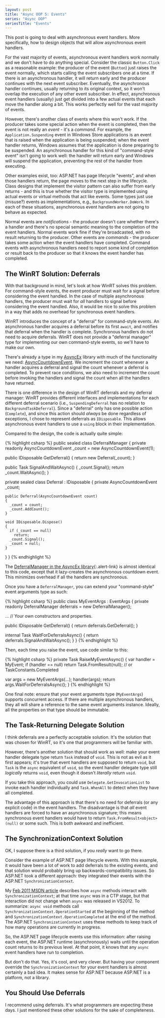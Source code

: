 ```yaml
---
layout: post
title: "Async OOP 5: Events"
series: "Async OOP"
seriesTitle: "Events"
---
```

This post is going to deal with asynchronous event handlers. More specifically, how to design objects that will allow asynchronous event handlers.

For the vast majority of events, asynchronous event handlers work normally and we don't have to do anything special. Consider the classic `Button.Click` as a reasonable example: the producer of the event (`Button`) just raises the event normally, which starts calling the event subscribers one at a time. If there is an asynchronous handler, it will return early and the producer continues with the next event subscriber. Eventually, the asynchronous handler continues, usually returning to its original context, so it won't overlap the execution of any other event subscriber. In effect, asynchronous event handlers (usually) just get divided into a few actual events that each move the handler along a bit. This works perfectly well for the vast majority of events.

However, there's another class of events where this won't work. If the producer takes some special action when the event is completed, then the event is not really an _event_ - it's a _command_. For example, the `Application.Suspending` event in Windows Store applications is an event that is raised when the application is being suspended; when the event handler returns, Windows assumes that the application is done preparing to be suspended. An asynchronous handler for this kind of "command-style event" isn't going to work well: the handler will return early and Windows will suspend the application, preventing the rest of the handler from executing.

Other examples exist, too: ASP.NET has page lifecycle "events", and when those handlers return, the page moves to the next step in the lifecycle. Class designs that implement the visitor pattern can also suffer from early returns - and this is true whether the visitor type is implemented using actual events or virtual methods that act like events. Some types just use (misuse?) events as implementations, e.g., `BackgroundWorker.DoWork`. In each of these situations, asynchronous event handlers are not going to behave as expected.

Normal events are _notifications_ - the producer doesn't care whether there's a handler and there's no special semantic meaning to the completion of the event handlers. Normal events work fine if they're broadcasted, with no result returning to the producer. Other events are _commands_ - the producer takes some action when the event handlers have completed. Command events with asynchronous handlers need to report some kind of completion or result back to the producer so that it knows the event handler has completed.

## The WinRT Solution: Deferrals

With that background in mind, let's look at how WinRT solves this problem. For command-style events, the event producer must wait for a signal before considering the event handled. In the case of multiple asynchronous handlers, the producer must wait for _all_ handlers to signal before considering the event handled. Also, it would be nice to solve this problem in a way that adds no overhead for synchronous event handlers.

WinRT introduces the concept of a "deferral" for command-style events. An asynchronous handler acquires a deferral before its first `await`, and notifies that deferral when the handler is complete. Synchronous handlers do not need to acquire deferrals. WinRT does not provide a "deferral manager" type for implementing our own command-style events, so we'll have to make our own.

There's already a type in my [AsyncEx](http://nitoasyncex.codeplex.com) library with much of the functionality we need: [AsyncCountdownEvent](http://nitoasyncex.codeplex.com/wikipage?title=AsyncCountdownEvent). We increment the count whenever a handler acquires a deferral and signal the count whenever a deferral is completed. To prevent race conditions, we also need to increment the count before invoking the handlers and signal the count when all the handlers have returned.

There is one difference in the design of WinRT deferrals and my deferral manager: WinRT provides different interfaces and implementations for each different deferral scenario (i.e., `SuspendingDeferral` has no relation to `BackgroundTaskDeferral`). Since a "deferral" only has one possible action (`Complete`), and since this action should _always_ be done regardless of exceptions, I chose to represent deferrals as `IDisposable`. This allows asynchronous event handlers to use a `using` block in their implementation.

Compared to the design, the code is actually quite simple:

{% highlight csharp %}
public sealed class DeferralManager
{
  private readonly AsyncCountdownEvent _count = new AsyncCountdownEvent(1);

  public IDisposable GetDeferral()
  {
    return new Deferral(_count);
  }

  public Task SignalAndWaitAsync()
  {
    _count.Signal();
    return _count.WaitAsync();
  }

  private sealed class Deferral : IDisposable
  {
    private AsyncCountdownEvent _count;

    public Deferral(AsyncCountdownEvent count)
    {
      _count = count;
      _count.AddCount();
    }

    void IDisposable.Dispose()
    {
      if (_count == null)
        return;
      _count.Signal();
      _count = null;
    }
  }
}
{% endhighlight %}

<div class="alert alert-info" markdown="1">
<i class="fa fa-hand-o-right fa-2x pull-left"></i>

The [DeferralManager in the AsyncEx library](http://nitoasyncex.codeplex.com/wikipage?title=DeferralManager){:.alert-link} is almost identical to this code, except that it lazy-creates the asynchronous countdown event. This minimizes overhead if all the handlers are synchronous.
</div>

Once you have a `DeferralManager`, you can extend your "command-style" event arguments type as such:

{% highlight csharp %}
public class MyEventArgs : EventArgs
{
  private readonly DeferralManager deferrals = new DeferralManager();

  ... // Your own constructors and properties.

  public IDisposable GetDeferral()
  {
    return deferrals.GetDeferral();
  }

  internal Task WaitForDeferralsAsync()
  {
    return deferrals.SignalAndWaitAsync();
  }
}
{% endhighlight %}

Then, each time you raise the event, use code similar to this:

{% highlight csharp %}
private Task RaiseMyEventAsync()
{
  var handler = MyEvent;
  if (handler == null)
    return Task.FromResult<object>(null); // or TaskConstants.Completed

  var args = new MyEventArgs(...);
  handler(args);
  return args.WaitForDeferralsAsync();
}
{% endhighlight %}

One final note: ensure that your event arguments type (`MyEventArgs`) supports concurrent access. If there are multiple asynchronous handlers, they all will share a reference to the same event arguments instance. Ideally, all the properties on that type should be immutable.

## The Task-Returning Delegate Solution

I think deferrals are a perfectly acceptable solution. It's the solution that was chosen for WinRT, so it's one that programmers will be familiar with.

However, there's another solution that should work as well: make your event handler delegate type return `Task` instead of `void`. This is not as evil as it first appears; it's true that event handlers are supposed to return `void`, but `Task` is the `async` equivalent of `void`, so the event handler delegate type still _logically_ returns `void`, even though it doesn't _literally_ return `void`.

If you take this approach, you could use `Delegate.GetInvocationList` to invoke each handler individually and `Task.WhenAll` to detect when they have all completed.

The advantage of this approach is that there's no need for deferrals (or any explicit code) in the event handlers. The disadvantage is that _all_ event handlers are forced to have an asynchronous signature; this means synchronous event handlers would have to return `Task.FromResult<object>(null)` or some such. This is both awkward and inefficient.

## The SynchronizationContext Solution

OK, I suppose there is a third solution, if you _really_ want to go there.

Consider the example of ASP.NET page lifecycle events. With this example, it would have been a lot of work to add deferrals to the existing events, and that solution would probably bring up backwards-compatibility issues. So ASP.NET took a different approach: they integrated their events with the ASP.NET `SynchronizationContext`.

My [Feb 2011 MSDN article](http://msdn.microsoft.com/en-us/magazine/gg598924.aspx) describes how `async` methods interact with `SynchronizationContext`; at that time `async` was in a CTP stage, but that interaction did not change when `async` was released in VS2012. To summarize: `async void` methods call `SynchronizationContext.OperationStarted` at the beginning of the method and `SynchronizationContext.OperationCompleted` at the end of the method. The ASP.NET `SynchronizationContext` uses these methods to keep track of how many operations are currently in progress.

So, the ASP.NET page lifecycle events use this information: after raising each event, the ASP.NET runtime (asynchronously) waits until the operation count returns to its previous level. At that point, it knows that any `async` event handlers have run to completion.

But don't do that. Yes, it's cool, and very clever. But having your component override the `SynchronizationContext` for your event handlers is almost certainly a bad idea. It makes sense for ASP.NET because ASP.NET is a platform, not a library.

## You Should Use Deferrals

I recommend using deferrals. It's what programmers are expecting these days. I just mentioned these other solutions for the sake of completeness.

